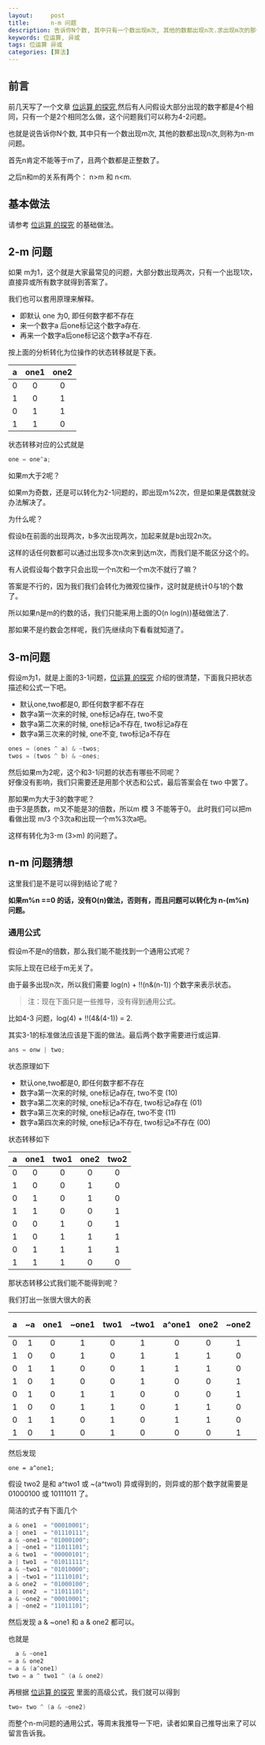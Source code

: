 ```yaml
---
layout:     post
title:      n-m 问题
description: 告诉你N个数, 其中只有一个数出现m次, 其他的数都出现n次.求出现m次的那个数.
keywords: 位运算, 异或
tags: 位运算 异或
categories: [算法]
---
```


## 前言

前几天写了一个文章 [位运算 的探究][bit-operation],然后有人问假设大部分出现的数字都是4个相同，只有一个是2个相同怎么做，这个问题我们可以称为4-2问题。

也就是说告诉你N个数, 其中只有一个数出现m次, 其他的数都出现n次,则称为n-m问题。

首先n肯定不能等于m了，且两个数都是正整数了。

之后n和m的关系有两个： n>m 和 n<m.

## 基本做法

请参考 [位运算 的探究][bit-operation] 的基础做法。

## 2-m 问题

如果 m为1，这个就是大家最常见的问题，大部分数出现两次，只有一个出现1次，直接异或所有数字就得到答案了。

我们也可以套用原理来解释。

* 即默认 one 为0, 即任何数字都不存在  
* 来一个数字a 后one标记这个数字a存在.  
* 再来一个数字a后one标记这个数字a不存在.  

按上面的分析转化为位操作的状态转移就是下表。

| a | one1 | one2 |
|:-:|:----:|:----:|
| 0	|  0   |   0  |
| 1 |  0   |   1  |
| 0 |  1   |   1  |
| 1 |  1   |   0  |

状态转移对应的公式就是

```cpp
one = one^a;
```

如果m大于2呢？

如果m为奇数，还是可以转化为2-1问题的，即出现m%2次，但是如果是偶数就没办法解决了。

为什么呢？

假设b在前面的出现两次，b多次出现两次，加起来就是b出现2n次。

这样的话任何数都可以通过出现多次n次来到达m次，而我们是不能区分这个的。

有人说假设每个数字只会出现一个n次和一个m次不就行了嘛？

答案是不行的，因为我们我们会转化为微观位操作，这时就是统计0与1的个数了。

所以如果n是m的约数的话，我们只能采用上面的O(n log(n))基础做法了.

那如果不是约数会怎样呢，我们先继续向下看看就知道了。

## 3-m问题

假设m为1，就是上面的3-1问题，[位运算 的探究][bit-operation] 介绍的很清楚，下面我只把状态描述和公式一下吧。

* 默认one,two都是0, 即任何数字都不存在
* 数字a第一次来的时候, one标记a存在, two不变
* 数字a第二次来的时候, one标记a不存在, two标记a存在
* 数字a第三次来的时候, one不变, two标记a不存在

```cpp
ones = (ones ^ a) & ~twos;
twos = (twos ^ b) & ~ones;
```

然后如果m为2呢，这个和3-1问题的状态有哪些不同呢？  
好像没有影响，我们只需要还是用那个状态和公式，最后答案会在 two 中罢了。


那如果m为大于3的数字呢？  
由于3是质数，m又不能是3的倍数，所以m 模 3 不能等于0。
此时我们可以把m看做出现 m/3 个3次a和出现一个m%3次a吧。

这样有转化为3-m (3>m) 的问题了。

## n-m 问题猜想

这里我们是不是可以得到结论了呢？

**如果m%n ==0 的话，没有O(n)做法，否则有，而且问题可以转化为 n-(m%n) 问题。**

### 通用公式

假设m不是n的倍数，那么我们能不能找到一个通用公式呢？

实际上现在已经于m无关了。

由于最多出现n次，所以我们需要 log(n) + !!(n&(n-1)) 个数字来表示状态。

> 注：现在下面只是一些推导，没有得到通用公式。

比如4-3 问题，log(4) + !!(4&(4-1)) = 2.

其实3-1的标准做法应该是下面的做法。最后两个数字需要进行或运算.

```cpp
ans = onw | two;
```

状态原理如下

* 默认one,two都是0, 即任何数字都不存在
* 数字a第一次来的时候, one标记a存在, two不变 (10)
* 数字a第二次来的时候, one标记a不存在, two标记a存在 (01)
* 数字a第三次来的时候, one标记a存在, two不变 (11)
* 数字a第四次来的时候, one标记a不存在, two标记a不存在 (00)

状态转移如下


| a | one1 | two1 | one2 | two2 |
|:-:|:----:|:----:|:----:|:----:|
| 0	|  0   |   0  |  0   |   0  |
| 1 |  0   |   0  |  1   |   0  |
| 0 |  1   |   0  |  1   |   0  |
| 1 |  1   |   0  |  0   |   1  |
| 0 |  0   |   1  |  0   |   1  |
| 1 |  0   |   1  |  1   |   1  |
| 0 |  1   |   1  |  1   |   1  |
| 1 |  1   |   1  |  0   |   0  |


那状态转移公式我们能不能得到呢？

我们打出一张很大很大的表

| a | ~a | one1 | ~one1 | two1 | ~two1 | a\^one1 | one2 | ~one2 | a\^two1 | ~(a\^two1) | two2 |
|:-:|:--:|:----:|:-----:|:----:|:-----:|:-------:|:----:|:-----:|:-------:|:----------:|:----:|
| 0	|  1 |  0   |  1    |   0  |  1    |    0    |  0   |   1   |    0    |      1     |   0  |
| 1 |  0 |  0   |  1    |   0  |  1    |    1    |  1   |   0   |    1    |      0     |   0  |
| 0 |  1 |  1   |  0    |   0  |  1    |    1    |  1   |   0   |    0    |      1     |   0  |
| 1 |  0 |  1   |  0    |   0  |  1    |    0    |  0   |   1   |    1    |      0     |   1  |
| 0 |  1 |  0   |  1    |   1  |  0    |    0    |  0   |   1   |    1    |      0     |   1  |
| 1 |  0 |  0   |  1    |   1  |  0    |    1    |  1   |   0   |    0    |      1     |   1  |
| 0 |  1 |  1   |  0    |   1  |  0    |    1    |  1   |   0   |    1    |      0     |   1  |
| 1 |  0 |  1   |  0    |   1  |  0    |    0    |  0   |   1   |    0    |      1     |   0  |

然后发现

```
one = a^one1;
```

假设 two2 是和 a\^two1 或 ~(a\^two1) 异或得到的，则异或的那个数字就需要是 01000100 或 10111011 了。

简洁的式子有下面几个

```cpp
a & one1  = "00010001";
a | one1  = "01110111";
a & ~one1 = "01000100";
a | ~one1 = "11011101";
a & two1  = "00000101";
a | two1  = "01011111";
a & ~two1 = "01010000";
a | ~two1 = "11110101";
a & one2  = "01000100";
a | one2  = "11011101";
a & ~one2 = "00010001";
a | ~one2 = "11011101";
```
然后发现  a & ~one1 和 a & one2 都可以。

也就是

```cpp
  a & ~one1
= a & one2
= a & (a^one1)
two = a ^ two1 ^ (a & one2)
```
再根据 [位运算 的探究][bit-operation] 里面的高级公式，我们就可以得到

```cpp
two= two ^ (a & ~one2)
```


而整个n-m问题的通用公式，等周末我推导一下吧，读者如果自己推导出来了可以留言告诉我。



[bit-operation]: http://github.tiankonguse.com/blog/2014/10/10/bit-operation/
